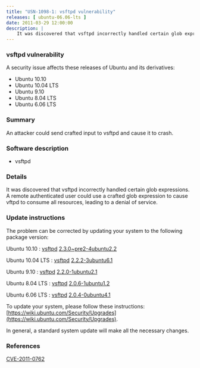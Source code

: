 ```yaml
---
title: "USN-1098-1: vsftpd vulnerability"
releases: [ ubuntu-06.06-lts ]
date: 2011-03-29 12:00:00
description: |
    It was discovered that vsftpd incorrectly handled certain glob expressions. A remote authenticated user could use a crafted glob expression to cause vftpd to consume all resources, leading to a denial of service. 
--- 
```

 
### vsftpd vulnerability

A security issue affects these releases of Ubuntu and its derivatives:

* Ubuntu 10.10
* Ubuntu 10.04 LTS
* Ubuntu 9.10
* Ubuntu 8.04 LTS
* Ubuntu 6.06 LTS

### Summary

An attacker could send crafted input to vsftpd and cause it to crash. 

### Software description

* vsftpd 

### Details

It was discovered that vsftpd incorrectly handled certain glob expressions. A remote authenticated user could use a crafted glob expression to cause vftpd to consume all resources, leading to a denial of service. 

### Update instructions

The problem can be corrected by updating your system to the following package version:

Ubuntu 10.10
 : [vsftpd](https://launchpad.net/ubuntu/+source/vsftpd) <span> [2.3.0~pre2-4ubuntu2.2](https://launchpad.net/ubuntu/+source/vsftpd/2.3.0~pre2-4ubuntu2.2) </span> 

Ubuntu 10.04 LTS
 : [vsftpd](https://launchpad.net/ubuntu/+source/vsftpd) <span> [2.2.2-3ubuntu6.1](https://launchpad.net/ubuntu/+source/vsftpd/2.2.2-3ubuntu6.1) </span> 

Ubuntu 9.10
 : [vsftpd](https://launchpad.net/ubuntu/+source/vsftpd) <span> [2.2.0-1ubuntu2.1](https://launchpad.net/ubuntu/+source/vsftpd/2.2.0-1ubuntu2.1) </span> 

Ubuntu 8.04 LTS
 : [vsftpd](https://launchpad.net/ubuntu/+source/vsftpd) <span> [2.0.6-1ubuntu1.2](https://launchpad.net/ubuntu/+source/vsftpd/2.0.6-1ubuntu1.2) </span> 

Ubuntu 6.06 LTS
 : [vsftpd](https://launchpad.net/ubuntu/+source/vsftpd) <span> [2.0.4-0ubuntu4.1](https://launchpad.net/ubuntu/+source/vsftpd/2.0.4-0ubuntu4.1) </span> 

To update your system, please follow these instructions: [https://wiki.ubuntu.com/Security/Upgrades](https://wiki.ubuntu.com/Security/Upgrades).

In general, a standard system update will make all the necessary changes. 

### References

 [CVE-2011-0762](http://people.ubuntu.com/~ubuntu-security/cve/CVE-2011-0762)
 

